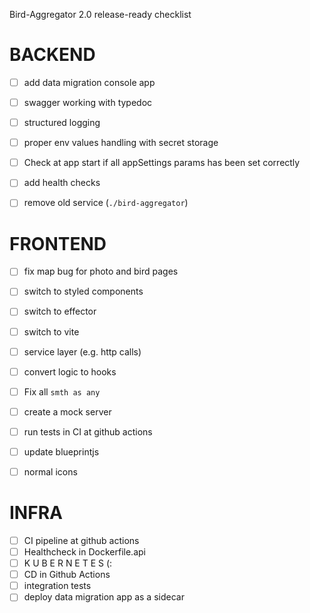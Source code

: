 Bird-Aggregator 2.0 release-ready checklist

# BACKEND
 - [ ] add data migration console app
 - [ ] swagger working with typedoc
 - [ ] structured logging
 - [ ] proper env values handling with secret storage
 - [ ] Check at app start if all appSettings params has been set correctly
 - [ ] add health checks
 - [ ] remove old service (`./bird-aggregator`)


# FRONTEND
 - [ ] fix map bug for photo and bird pages
 - [ ] switch to styled components
 - [ ] switch to effector
 - [ ] switch to vite
 - [ ] service layer (e.g. http calls)
 - [ ] convert logic to hooks
 - [ ] Fix all `smth as any`
 - [ ] create a mock server
 - [ ] run tests in CI at github actions
 - [ ] update blueprintjs
 - [ ] normal icons


# INFRA

 - [ ] CI pipeline at github actions
 - [ ] Healthcheck in Dockerfile.api
 - [ ] K U B E R N E T E S (:
 - [ ] CD in Github Actions
 - [ ] integration tests
 - [ ] deploy data migration app as a sidecar